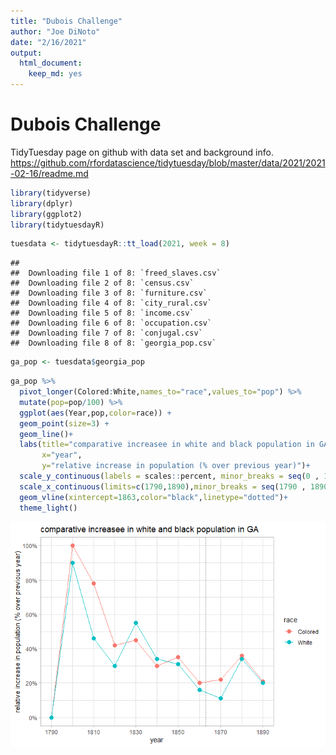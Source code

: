 ```yaml
---
title: "Dubois Challenge"
author: "Joe DiNoto"
date: "2/16/2021"
output: 
  html_document: 
    keep_md: yes
---
```


# Dubois Challenge

TidyTuesday page on github with data set and background info. https://github.com/rfordatascience/tidytuesday/blob/master/data/2021/2021-02-16/readme.md




```r
library(tidyverse)
library(dplyr)
library(ggplot2)
library(tidytuesdayR)
```


```r
tuesdata <- tidytuesdayR::tt_load(2021, week = 8)
```

```
## 
## 	Downloading file 1 of 8: `freed_slaves.csv`
## 	Downloading file 2 of 8: `census.csv`
## 	Downloading file 3 of 8: `furniture.csv`
## 	Downloading file 4 of 8: `city_rural.csv`
## 	Downloading file 5 of 8: `income.csv`
## 	Downloading file 6 of 8: `occupation.csv`
## 	Downloading file 7 of 8: `conjugal.csv`
## 	Downloading file 8 of 8: `georgia_pop.csv`
```

```r
ga_pop <- tuesdata$georgia_pop
```


```r
ga_pop %>%
  pivot_longer(Colored:White,names_to="race",values_to="pop") %>%
  mutate(pop=pop/100) %>%
  ggplot(aes(Year,pop,color=race)) +
  geom_point(size=3) +
  geom_line()+
  labs(title="comparative increasee in white and black population in GA",
       x="year",
       y="relative increase in population (% over previous year)")+
  scale_y_continuous(labels = scales::percent, minor_breaks = seq(0 , 1, .1),breaks =seq(0,1,.2))+
  scale_x_continuous(limits=c(1790,1890),minor_breaks = seq(1790 , 1890, 10),breaks=seq(1790,1890,20))+
  geom_vline(xintercept=1863,color="black",linetype="dotted")+
  theme_light()
```

![](dubois_challenge_files/figure-html/unnamed-chunk-4-1.png)<!-- -->

